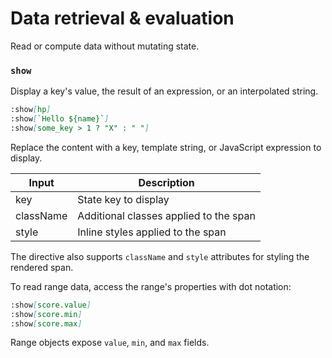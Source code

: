# Data retrieval & evaluation

Read or compute data without mutating state.

### `show`

Display a key's value, the result of an expression, or an interpolated string.

```md
:show[hp]
:show[`Hello ${name}`]
:show[some_key > 1 ? "X" : " "]
```

Replace the content with a key, template string, or JavaScript expression to display.

| Input     | Description                            |
| --------- | -------------------------------------- |
| key       | State key to display                   |
| className | Additional classes applied to the span |
| style     | Inline styles applied to the span      |

The directive also supports `className` and `style` attributes for styling the rendered span.

To read range data, access the range's properties with dot notation:

```md
:show[score.value]
:show[score.min]
:show[score.max]
```

Range objects expose `value`, `min`, and `max` fields.
